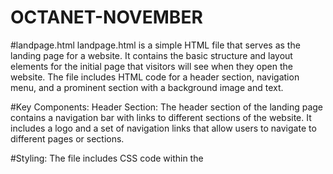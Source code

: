 # OCTANET-NOVEMBER

#landpage.html
landpage.html is a simple HTML file that serves as the landing page for a website. It contains the basic structure and layout elements for the initial page that visitors will see when they open the website. The file includes HTML code for a header section, navigation menu, and a prominent section with a background image and text.

#Key Components:
Header Section: The header section of the landing page contains a navigation bar with links to different sections of the website. It includes a logo and a set of navigation links that allow users to navigate to different pages or sections.

#Styling: The file includes CSS code within the <style> tags to define the layout, colors, fonts, and animations used in the landing page. It applies styles to various elements like the header, navigation menu, text content, and links.

#Usage:
This landpage.html file can be used as a starting point for building a website's landing page. It provides a clean and visually appealing layout that can be customized further to suit the specific needs and branding of the website. Developers can modify the content, images, colors, and styles to create a unique and engaging landing page.
